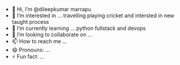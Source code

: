- 👋 Hi, I’m @dileepkumar marrapu
- 👀 I’m interested in ... travelling playing cricket and intersted in new taught process
- 🌱 I’m currently learning ... python fullstack and devops 
- 💞️ I’m looking to collaborate on ...
- 📫 How to reach me ...
- 😄 Pronouns: ...
- ⚡ Fun fact: ...

<!---
dileepkumar168/dileepkumar168 is a ✨ special ✨ repository because its `README.md` (this file) appears on your GitHub profile.
You can click the Preview link to take a look at your changes.
--->
